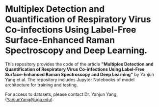 # Multiplex Detection and Quantification of Respiratory Virus Co-infections Using Label-Free Surface-Enhanced Raman Spectroscopy and Deep Learning.

This repository provides the code of the article **"Multiplex Detection and Quantification of Respiratory Virus Co-infections Using Label-Free Surface-Enhanced Raman Spectroscopy and Deep Learning"** by Yanjun Yang et al. The repository includes Jupyter Notebooks of model architecture for training and testing.

For access to datasets, please contact Dr. Yanjun Yang (YanjunYang@uga.edu).
